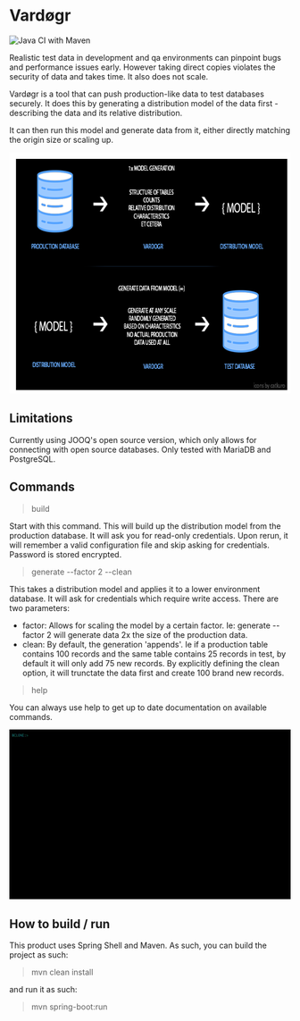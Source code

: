 # Vardøgr
![Java CI with Maven](https://github.com/kevindeyne/data-scrambler/workflows/Java%20CI%20with%20Maven/badge.svg)

Realistic test data in development and qa environments can pinpoint bugs and performance issues early. However taking direct copies violates the security of data and takes time. It also does not scale. 

Vardøgr is a tool that can push production-like data to test databases securely. It does this by generating a distribution model of the data first - describing the data and its relative distribution. 

It can then run this model and generate data from it, either directly matching the origin size or scaling up. 

<img src="./explain.png" alt="Image showcasing the description visually" width="730" height="432">

## Limitations
Currently using JOOQ's open source version, which only allows for connecting with open source databases. 
Only tested with MariaDB and PostgreSQL.

## Commands
> build 

Start with this command. This will build up the distribution model from the production database. It will ask you for read-only credentials.
Upon rerun, it will remember a valid configuration file and skip asking for credentials. Password is stored encrypted.


>generate --factor 2 --clean

This takes a distribution model and applies it to a lower environment database. It will ask for credentials which require write access.
There are two parameters:
- factor: Allows for scaling the model by a certain factor. Ie: generate --factor 2 will generate data 2x the size of the production data.
- clean: By default, the generation 'appends'. Ie if a production table contains 100 records and the same table contains 25 records in test, by default it will only add 75 new records. By explicitly defining the clean option, it will trunctate the data first and create 100 brand new records.


> help

You can always use help to get up to date documentation on available commands.

<img src="./example.gif" alt="Image showcasing the usage visually" width="600" height="304">

## How to build / run 
This product uses Spring Shell and Maven. As such, you can build the project as such: 
> mvn clean install

and run it as such: 
> mvn spring-boot:run
